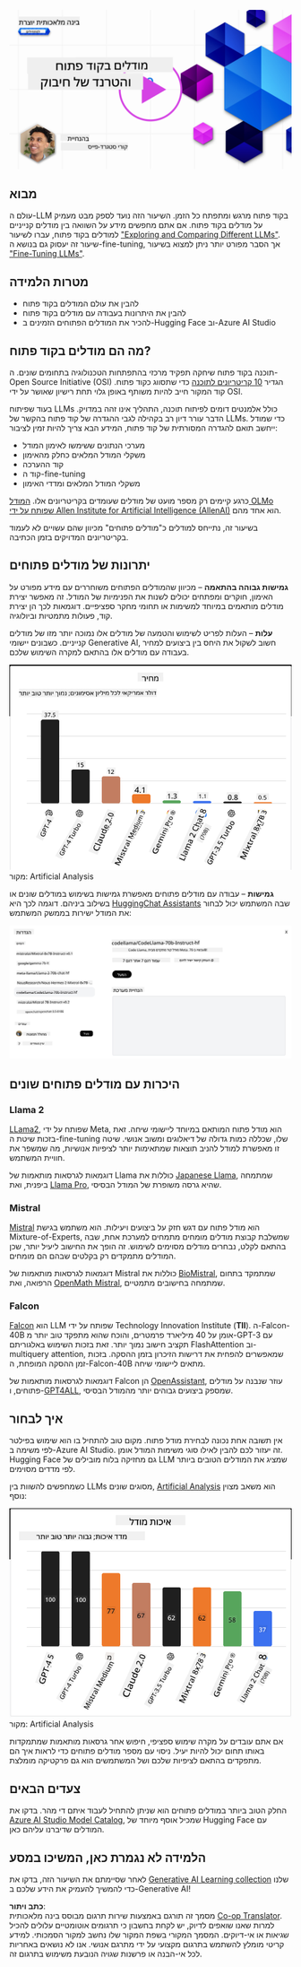 <!--
CO_OP_TRANSLATOR_METADATA:
{
  "original_hash": "0bba96e53ab841d99db731892a51fab8",
  "translation_date": "2025-07-09T17:12:06+00:00",
  "source_file": "16-open-source-models/README.md",
  "language_code": "he"
}
-->
[![Open Source Models](../../../translated_images/16-lesson-banner.6b56555e8404fda1716382db4832cecbe616ccd764de381f0af6cfd694d05f74.he.png)](https://aka.ms/gen-ai-lesson16-gh?WT.mc_id=academic-105485-koreyst)

## מבוא

עולם ה-LLM בקוד פתוח מרגש ומתפתח כל הזמן. השיעור הזה נועד לספק מבט מעמיק על מודלים בקוד פתוח. אם אתם מחפשים מידע על השוואה בין מודלים קנייניים למודלים בקוד פתוח, עברו לשיעור ["Exploring and Comparing Different LLMs"](../02-exploring-and-comparing-different-llms/README.md?WT.mc_id=academic-105485-koreyst). שיעור זה יעסוק גם בנושא ה-fine-tuning, אך הסבר מפורט יותר ניתן למצוא בשיעור ["Fine-Tuning LLMs"](../18-fine-tuning/README.md?WT.mc_id=academic-105485-koreyst).

## מטרות הלמידה

- להבין את עולם המודלים בקוד פתוח  
- להבין את היתרונות בעבודה עם מודלים בקוד פתוח  
- להכיר את המודלים הפתוחים הזמינים ב-Hugging Face וב-Azure AI Studio  

## מה הם מודלים בקוד פתוח?

תוכנה בקוד פתוח שיחקה תפקיד מרכזי בהתפתחות הטכנולוגיה בתחומים שונים. ה-Open Source Initiative (OSI) הגדיר [10 קריטריונים לתוכנה](https://web.archive.org/web/20241126001143/https://opensource.org/osd?WT.mc_id=academic-105485-koreyst) כדי שתסווג כקוד פתוח. קוד המקור חייב להיות משותף באופן גלוי תחת רישיון שאושר על ידי OSI.

בעוד שפיתוח LLMs כולל אלמנטים דומים לפיתוח תוכנה, התהליך אינו זהה במדויק. הדבר עורר דיון רב בקהילה לגבי ההגדרה של קוד פתוח בהקשר של LLMs. כדי שמודל ייחשב תואם להגדרה המסורתית של קוד פתוח, המידע הבא צריך להיות זמין לציבור:

- מערכי הנתונים ששימשו לאימון המודל  
- משקלי המודל המלאים כחלק מהאימון  
- קוד ההערכה  
- קוד ה-fine-tuning  
- משקלי המודל המלאים ומדדי האימון  

כרגע קיימים רק מספר מועט של מודלים שעומדים בקריטריונים אלו. [המודל OLMo שפותח על ידי Allen Institute for Artificial Intelligence (AllenAI)](https://huggingface.co/allenai/OLMo-7B?WT.mc_id=academic-105485-koreyst) הוא אחד מהם.

בשיעור זה, נתייחס למודלים כ"מודלים פתוחים" מכיוון שהם עשויים לא לעמוד בקריטריונים המדויקים בזמן הכתיבה.

## יתרונות של מודלים פתוחים

**גמישות גבוהה בהתאמה** – מכיוון שהמודלים הפתוחים משוחררים עם מידע מפורט על האימון, חוקרים ומפתחים יכולים לשנות את הפנימיות של המודל. זה מאפשר יצירת מודלים מותאמים במיוחד למשימות או תחומי מחקר ספציפיים. דוגמאות לכך הן יצירת קוד, פעולות מתמטיות וביולוגיה.

**עלות** – העלות לפריט לשימוש והטמעה של מודלים אלו נמוכה יותר מזו של מודלים קנייניים. כשבונים יישומי Generative AI, חשוב לשקול את היחס בין ביצועים למחיר בעבודה עם מודלים אלו בהתאם למקרה השימוש שלכם.

![Model Cost](../../../translated_images/model-price.3f5a3e4d32ae00b465325159e1f4ebe7b5861e95117518c6bfc37fe842950687.he.png)  
מקור: Artificial Analysis

**גמישות** – עבודה עם מודלים פתוחים מאפשרת גמישות בשימוש במודלים שונים או בשילוב ביניהם. דוגמה לכך היא [HuggingChat Assistants](https://huggingface.co/chat?WT.mc_id=academic-105485-koreyst) שבה המשתמש יכול לבחור את המודל ישירות בממשק המשתמש:

![Choose Model](../../../translated_images/choose-model.f095d15bbac922141591fd4fac586dc8d25e69b42abf305d441b84c238e293f2.he.png)

## היכרות עם מודלים פתוחים שונים

### Llama 2

[LLama2](https://huggingface.co/meta-llama?WT.mc_id=academic-105485-koreyst), שפותח על ידי Meta, הוא מודל פתוח המותאם במיוחד ליישומי שיחה. זאת בזכות שיטת ה-fine-tuning שלו, שכללה כמות גדולה של דיאלוגים ומשוב אנושי. שיטה זו מאפשרת למודל להניב תוצאות שמתאימות יותר לציפיות אנושיות, מה שמשפר את חוויית המשתמש.

דוגמאות לגרסאות מותאמות של Llama כוללות את [Japanese Llama](https://huggingface.co/elyza/ELYZA-japanese-Llama-2-7b?WT.mc_id=academic-105485-koreyst), שמתמחה ביפנית, ואת [Llama Pro](https://huggingface.co/TencentARC/LLaMA-Pro-8B?WT.mc_id=academic-105485-koreyst), שהיא גרסה משופרת של המודל הבסיסי.

### Mistral

[Mistral](https://huggingface.co/mistralai?WT.mc_id=academic-105485-koreyst) הוא מודל פתוח עם דגש חזק על ביצועים ויעילות. הוא משתמש בגישת Mixture-of-Experts, שמשלבת קבוצת מודלים מומחים מתמחים למערכת אחת, שבה בהתאם לקלט, נבחרים מודלים מסוימים לשימוש. זה הופך את החישוב ליעיל יותר, שכן המודלים מתמקדים רק בקלטים שבהם הם מומחים.

דוגמאות לגרסאות מותאמות של Mistral כוללות את [BioMistral](https://huggingface.co/BioMistral/BioMistral-7B?text=Mon+nom+est+Thomas+et+mon+principal?WT.mc_id=academic-105485-koreyst), שמתמקד בתחום הרפואה, ואת [OpenMath Mistral](https://huggingface.co/nvidia/OpenMath-Mistral-7B-v0.1-hf?WT.mc_id=academic-105485-koreyst), שמתמחה בחישובים מתמטיים.

### Falcon

[Falcon](https://huggingface.co/tiiuae?WT.mc_id=academic-105485-koreyst) הוא LLM שפותח על ידי Technology Innovation Institute (**TII**). ה-Falcon-40B אומן על 40 מיליארד פרמטרים, והוכח שהוא מתפקד טוב יותר מ-GPT-3 עם תקציב חישוב נמוך יותר. זאת בזכות השימוש באלגוריתם FlashAttention וב-multiquery attention, שמאפשרים להפחית את דרישות הזיכרון בזמן ההסקה. בזכות זמן ההסקה המופחת, ה-Falcon-40B מתאים ליישומי שיחה.

דוגמאות לגרסאות מותאמות של Falcon הן [OpenAssistant](https://huggingface.co/OpenAssistant/falcon-40b-sft-top1-560?WT.mc_id=academic-105485-koreyst), עוזר שנבנה על מודלים פתוחים, ו-[GPT4ALL](https://huggingface.co/nomic-ai/gpt4all-falcon?WT.mc_id=academic-105485-koreyst), שמספק ביצועים גבוהים יותר מהמודל הבסיסי.

## איך לבחור

אין תשובה אחת נכונה לבחירת מודל פתוח. מקום טוב להתחיל בו הוא שימוש בפילטר לפי משימה ב-Azure AI Studio. זה יעזור לכם להבין לאילו סוגי משימות המודל אומן. Hugging Face גם מחזיקה בלוח מובילים של LLM שמציג את המודלים הטובים ביותר לפי מדדים מסוימים.

כשמחפשים להשוות בין LLMs מסוגים שונים, [Artificial Analysis](https://artificialanalysis.ai/?WT.mc_id=academic-105485-koreyst) הוא משאב מצוין נוסף:

![Model Quality](../../../translated_images/model-quality.aaae1c22e00f7ee1cd9dc186c611ac6ca6627eabd19e5364dce9e216d25ae8a5.he.png)  
מקור: Artificial Analysis

אם אתם עובדים על מקרה שימוש ספציפי, חיפוש אחר גרסאות מותאמות שמתמקדות באותו תחום יכול להיות יעיל. ניסוי עם מספר מודלים פתוחים כדי לראות איך הם מתפקדים בהתאם לציפיות שלכם ושל המשתמשים הוא גם פרקטיקה מומלצת.

## צעדים הבאים

החלק הטוב ביותר במודלים פתוחים הוא שניתן להתחיל לעבוד איתם די מהר. בדקו את [Azure AI Studio Model Catalog](https://ai.azure.com?WT.mc_id=academic-105485-koreyst), שמכיל אוסף מיוחד של Hugging Face עם המודלים שדיברנו עליהם כאן.

## הלמידה לא נגמרת כאן, המשיכו במסע

לאחר שסיימתם את השיעור הזה, בדקו את [Generative AI Learning collection](https://aka.ms/genai-collection?WT.mc_id=academic-105485-koreyst) שלנו כדי להמשיך להעמיק את הידע שלכם ב-Generative AI!

**כתב ויתור**:  
מסמך זה תורגם באמצעות שירות תרגום מבוסס בינה מלאכותית [Co-op Translator](https://github.com/Azure/co-op-translator). למרות שאנו שואפים לדיוק, יש לקחת בחשבון כי תרגומים אוטומטיים עלולים להכיל שגיאות או אי-דיוקים. המסמך המקורי בשפת המקור שלו נחשב למקור הסמכותי. למידע קריטי מומלץ להשתמש בתרגום מקצועי על ידי מתרגם אנושי. אנו לא נושאים באחריות לכל אי-הבנה או פרשנות שגויה הנובעת משימוש בתרגום זה.